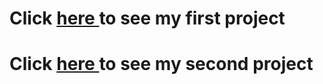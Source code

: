 <h1>Click <a style={{ 'text-decoration': 'none', color: 'cornflowerblue' }} href="https://chelkuhs.github.io/guild_recruit"> here </a> to see my first project</h1>
<h1>Click <a style={{ 'text-decoration': 'none', color: 'cornflowerblue' }} href="https://chelkuhs.github.io/tweet_component"> here </a> to see my second project</h1>
